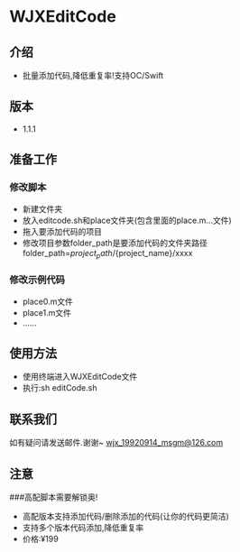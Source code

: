 # WJXEditCode
    
## 介绍
* 批量添加代码,降低重复率!支持OC/Swift

## 版本
* 1.1.1
    

## 准备工作
### 修改脚本
*  新建文件夹
*  放入editcode.sh和place文件夹(包含里面的place.m...文件)
*  拖入要添加代码的项目
*  修改项目参数folder_path是要添加代码的文件夹路径
   folder_path=${project_path}/${project_name}/xxxx


###  修改示例代码
* place0.m文件
* place1.m文件
* ......
    
## 使用方法
* 使用终端进入WJXEditCode文件
* 执行:sh editCode.sh
   
## 联系我们
如有疑问请发送邮件.谢谢~
wjx_19920914_msgm@126.com


## 注意
###高配脚本需要解锁奥!
* 高配版本支持添加代码/删除添加的代码(让你的代码更简洁)
* 支持多个版本代码添加,降低重复率
* 价格:¥199



